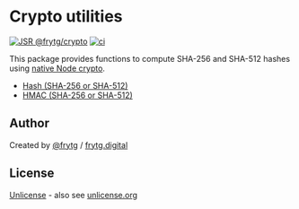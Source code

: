 # Crypto utilities

[![JSR @frytg/crypto](https://jsr.io/badges/@frytg/crypto)](https://jsr.io/@frytg/crypto)
[![ci](https://github.com/frytg/utility/actions/workflows/test.yml/badge.svg?branch=main)](https://github.com/frytg/utility/actions/workflows/test.yml)

This package provides functions to compute SHA-256 and SHA-512 hashes using [native Node crypto](https://nodejs.org/api/crypto.html).

- [Hash (SHA-256 or SHA-512)](https://jsr.io/@frytg/crypto/doc/hash)
- [HMAC (SHA-256 or SHA-512)](https://jsr.io/@frytg/crypto/doc/hmac)

## Author

Created by [@frytg](https://github.com/frytg) / [frytg.digital](https://www.frytg.digital)

## License

[Unlicense](https://github.com/frytg/utility/blob/main/LICENSE) - also see [unlicense.org](https://unlicense.org)
